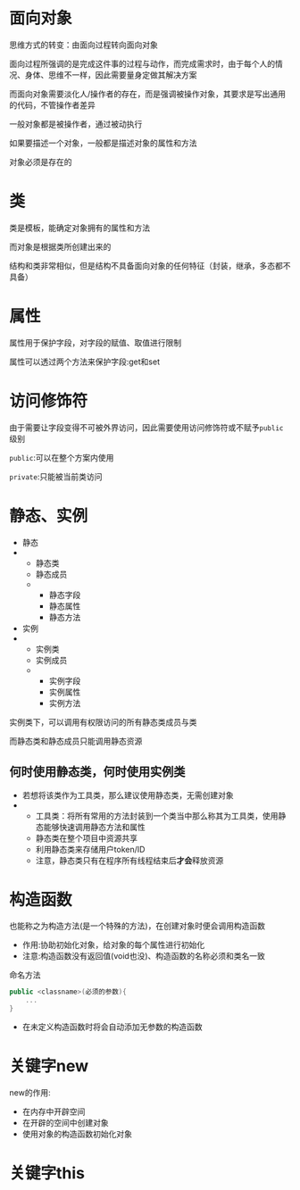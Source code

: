 # 面向对象

思维方式的转变：由面向过程转向面向对象

面向过程所强调的是完成这件事的过程与动作，而完成需求时，由于每个人的情况、身体、思维不一样，因此需要量身定做其解决方案



而面向对象需要淡化人/操作者的存在，而是强调被操作对象，其要求是写出通用的代码，不管操作者差异

一般对象都是被操作者，通过被动执行

如果要描述一个对象，一般都是描述对象的属性和方法 

对象必须是存在的

# 类

类是模板，能确定对象拥有的属性和方法

而对象是根据类所创建出来的



结构和类非常相似，但是结构不具备面向对象的任何特征（封装，继承，多态都不具备）



# 属性

属性用于保护字段，对字段的赋值、取值进行限制

属性可以透过两个方法来保护字段:get和set



# 访问修饰符

由于需要让字段变得不可被外界访问，因此需要使用访问修饰符或不赋予`public`级别

`public`:可以在整个方案内使用

`private`:只能被当前类访问



# 静态、实例

- 静态
- - 静态类
  - 静态成员
  - - 静态字段
    - 静态属性
    - 静态方法
- 实例
- - 实例类
  - 实例成员
  - - 实例字段
    - 实例属性
    - 实例方法

实例类下，可以调用有权限访问的所有静态类成员与类

而静态类和静态成员只能调用静态资源



## 何时使用静态类，何时使用实例类

- 若想将该类作为工具类，那么建议使用静态类，无需创建对象
- - 工具类：将所有常用的方法封装到一个类当中那么称其为工具类，使用静态能够快速调用静态方法和属性
  - 静态类在整个项目中资源共享
  - 利用静态类来存储用户token/ID
  - 注意，静态类只有在程序所有线程结束后**才会**释放资源



# 构造函数

也能称之为构造方法(是一个特殊的方法)，在创建对象时便会调用构造函数

- 作用:协助初始化对象，给对象的每个属性进行初始化
- 注意:构造函数没有返回值(void也没)、构造函数的名称必须和类名一致

命名方法

```c#
public <classname>(必须的参数){
    ...
}
```

- 在未定义构造函数时将会自动添加无参数的构造函数

# 关键字new

new的作用:

- 在内存中开辟空间
- 在开辟的空间中创建对象
- 使用对象的构造函数初始化对象



# 关键字this



